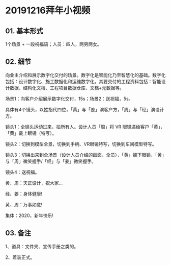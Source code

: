 # 20191216拜年小视频

## 01. 基本形式

1个场景 + 一段祝福语；人员：四人，两男两女。

## 02. 细节

向业主介绍和展示数字化交付的场景。数字化是智能化乃至智慧化的基础。数字化包括：设计数字化、施工数据化和运维数字化。其要交付的工程资料包括：智能设计数据、结构化文档、工程项目数据仓库、文档+元数据等。

场景1：向客户介绍展示数字化交付，15s；场景2：送祝福，5s。

具体有4个镜头，以姓指代四位，「黄」与「姜」演客户方，「周」与「经」演设计方。

镜头1：全镜头运动过来，拍所有人。设计人员「周」将 VR 眼镜递给客户「黄」，「黄」戴上眼镜（特写）。

镜头2：切换到模型全景，切换到手柄、VR眼镜特写，切换到车间模型特写。

镜头3：切换出来到全场景（设计人员介绍的画面，全员），「黄」摘下眼镜，「黄」与「周」微笑握手/「经」与「姜」微笑握手。

镜头4：送祝福。

黄、周：天正设计，祝大家...

经、姜：身体健康! 

黄、周：万事如意! 

集体：2020，新年快乐!

## 03. 备注

1、道具：文件夹、宣传手册之类的。

2、着装正式。

